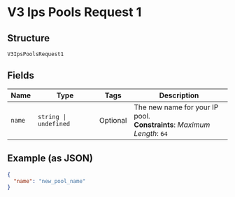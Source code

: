 
# V3 Ips Pools Request 1

## Structure

`V3IpsPoolsRequest1`

## Fields

| Name | Type | Tags | Description |
|  --- | --- | --- | --- |
| `name` | `string \| undefined` | Optional | The new name for your IP pool.<br>**Constraints**: *Maximum Length*: `64` |

## Example (as JSON)

```json
{
  "name": "new_pool_name"
}
```

